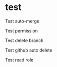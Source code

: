 # test

Test auto-merge

Test permission

Test delete branch

Test github auto delete

Test read role

